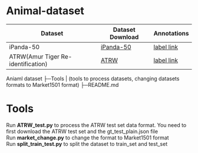 # Animal-dataset
| Dataset | Dataset Download | Annotations |
| ---- | ---- | ---- |
| iPanda-50 | [iPanda-50](https://github.com/iPandaDateset/iPanda-50) | [label link](https://drive.google.com/drive/folders/1jhk8qgyWMbL1Ykd_GlAjh2Vn2e_wMJmc?usp=sharing) |
| ATRW(Amur Tiger Re-identification) | [ATRW](https://www.kaggle.com/datasets/quadeer15sh/amur-tiger-reidentification) | [label link](https://drive.google.com/drive/folders/1HlFVl5SPcKFWElo9cwq7eTyL1qwEeSSD?usp=sharing) |

Aniaml dataset
 ├─Tools
 |   (tools to process datasets, changing datasets formats to Market1501 format)
 ├─README.md

# Tools
Run **ATRW_test.py** to process the ATRW test set data format. You need to first download the ATRW test set and the gt_test_plain.json file  
Run **market_change.py** to change the format to Market1501 format  
Run **split_train_test.py** to split the dataset to train_set and test_set  
